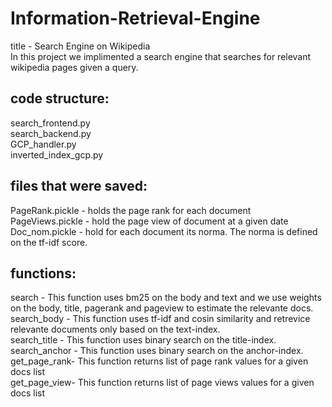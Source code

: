 # Information-Retrieval-Engine

title - Search Engine on Wikipedia\
In this project we implimented a search engine that searches for relevant wikipedia pages given a query.

## code structure:
search_frontend.py\
search_backend.py\
GCP_handler.py\
inverted_index_gcp.py

## files that were saved:
PageRank.pickle - holds the page rank for each document\
PageViews.pickle - hold the page view of document at a given date\
Doc_nom.pickle - hold for each document its norma. The norma is defined on the tf-idf score.

## functions:
search - This function uses bm25 on the body and text and we use weights on the body, title, pagerank and pageview to estimate the relevante docs.\
search_body - This function uses tf-idf and cosin similarity and retrevice relevante documents only based on the text-index.\
search_title - This function uses binary search on the title-index.\
search_anchor - This function uses binary search on the anchor-index.\
get_page_rank-  This function returns list of page rank values for a given docs list\
get_page_view- This function returns list of page views values for a given docs list
